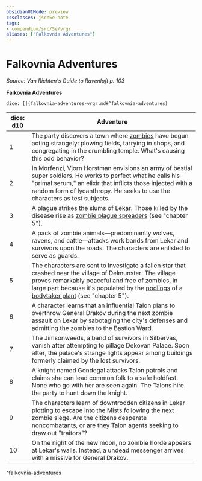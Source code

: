 ```yaml
---
obsidianUIMode: preview
cssclasses: json5e-note
tags:
- compendium/src/5e/vrgr
aliases: ["Falkovnia Adventures"]
---
```

# Falkovnia Adventures
*Source: Van Richten's Guide to Ravenloft p. 103* 

**Falkovnia Adventures**

`dice: [](falkovnia-adventures-vrgr.md#^falkovnia-adventures)`

| dice: d10 | Adventure |
|-----------|-----------|
| 1 | The party discovers a town where [zombies](/3-Mechanics/CLI/bestiary/undead/zombie.md) have begun acting strangely: plowing fields, tarrying in shops, and congregating in the crumbling temple. What's causing this odd behavior? |
| 2 | In Morfenzi, Vjorn Horstman envisions an army of bestial super soldiers. He works to perfect what he calls his "primal serum," an elixir that inflicts those injected with a random form of lycanthropy. He seeks to use the characters as test subjects. |
| 3 | A plague strikes the slums of Lekar. Those killed by the disease rise as [zombie plague spreaders](/3-Mechanics/CLI/bestiary/undead/zombie-plague-spreader-vrgr.md) (see "chapter 5"). |
| 4 | A pack of zombie animals—predominantly wolves, ravens, and cattle—attacks work bands from Lekar and survivors upon the roads. The characters are enlisted to serve as guards. |
| 5 | The characters are sent to investigate a fallen star that crashed near the village of Delmunster. The village proves remarkably peaceful and free of zombies, in large part because it's populated by the [podlings](/3-Mechanics/CLI/bestiary/plant/podling-vrgr.md) of a [bodytaker plant](/3-Mechanics/CLI/bestiary/plant/bodytaker-plant-vrgr.md) (see "chapter 5"). |
| 6 | A character learns that an influential Talon plans to overthrow General Drakov during the next zombie assault on Lekar by sabotaging the city's defenses and admitting the zombies to the Bastion Ward. |
| 7 | The Jimsonweeds, a band of survivors in Silbervas, vanish after attempting to pillage Dekovan Palace. Soon after, the palace's strange lights appear among buildings formerly claimed by the lost survivors. |
| 8 | A knight named Gondegal attacks Talon patrols and claims she can lead common folk to a safe holdfast. None who go with her are seen again. The Talons hire the party to hunt down the knight. |
| 9 | The characters learn of downtrodden citizens in Lekar plotting to escape into the Mists following the next zombie siege. Are the citizens desperate noncombatants, or are they Talon agents seeking to draw out "traitors"? |
| 10 | On the night of the new moon, no zombie horde appears at Lekar's walls. Instead, a undead messenger arrives with a missive for General Drakov. |
^falkovnia-adventures